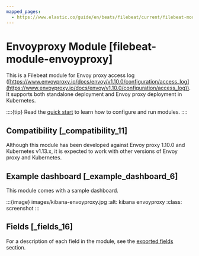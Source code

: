 ```yaml
---
mapped_pages:
  - https://www.elastic.co/guide/en/beats/filebeat/current/filebeat-module-envoyproxy.html
---
```


# Envoyproxy Module [filebeat-module-envoyproxy]

This is a Filebeat module for Envoy proxy access log ([https://www.envoyproxy.io/docs/envoy/v1.10.0/configuration/access_log](https://www.envoyproxy.io/docs/envoy/v1.10.0/configuration/access_log)). It supports both standalone deployment and Envoy proxy deployment in Kubernetes.

::::{tip}
Read the [quick start](/reference/filebeat/filebeat-installation-configuration.md) to learn how to configure and run modules.
::::



## Compatibility [_compatibility_11]

Although this module has been developed against Envoy proxy 1.10.0 and Kubernetes v1.13.x, it is expected to work with other versions of Envoy proxy and Kubernetes.


## Example dashboard [_example_dashboard_6]

This module comes with a sample dashboard.

:::{image} images/kibana-envoyproxy.jpg
:alt: kibana envoyproxy
:class: screenshot
:::


## Fields [_fields_16]

For a description of each field in the module, see the [exported fields](/reference/filebeat/exported-fields-envoyproxy.md) section.

